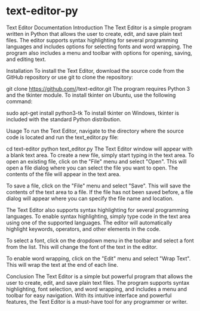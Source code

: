 # text-editor-py
Text Editor Documentation
Introduction
The Text Editor is a simple program written in Python that allows the user to create, edit, and save plain text files. The editor supports syntax highlighting for several programming languages and includes options for selecting fonts and word wrapping. The program also includes a menu and toolbar with options for opening, saving, and editing text.

Installation
To install the Text Editor, download the source code from the GitHub repository or use git to clone the repository:

git clone https://github.com/<username>/text-editor.git
The program requires Python 3 and the tkinter module. To install tkinter on Ubuntu, use the following command:

sudo apt-get install python3-tk
To install tkinter on Windows, tkinter is included with the standard Python distribution.

Usage
To run the Text Editor, navigate to the directory where the source code is located and run the text_editor.py file:

cd text-editor
python text_editor.py
The Text Editor window will appear with a blank text area. To create a new file, simply start typing in the text area. To open an existing file, click on the "File" menu and select "Open". This will open a file dialog where you can select the file you want to open. The contents of the file will appear in the text area.

To save a file, click on the "File" menu and select "Save". This will save the contents of the text area to a file. If the file has not been saved before, a file dialog will appear where you can specify the file name and location.

The Text Editor also supports syntax highlighting for several programming languages. To enable syntax highlighting, simply type code in the text area using one of the supported languages. The editor will automatically highlight keywords, operators, and other elements in the code.

To select a font, click on the dropdown menu in the toolbar and select a font from the list. This will change the font of the text in the editor.

To enable word wrapping, click on the "Edit" menu and select "Wrap Text". This will wrap the text at the end of each line.

Conclusion
The Text Editor is a simple but powerful program that allows the user to create, edit, and save plain text files. The program supports syntax highlighting, font selection, and word wrapping, and includes a menu and toolbar for easy navigation. With its intuitive interface and powerful features, the Text Editor is a must-have tool for any programmer or writer.
